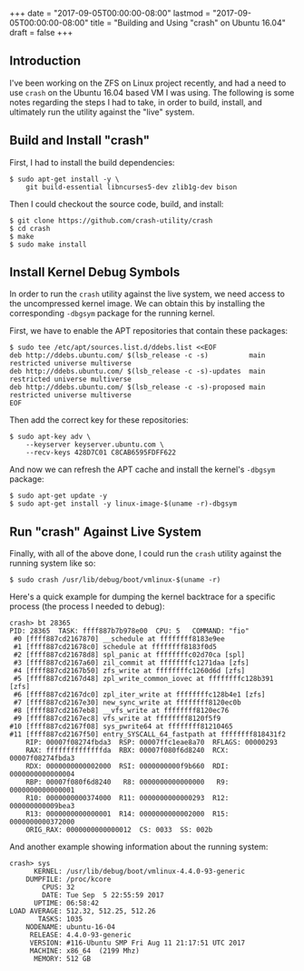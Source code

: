 +++
date = "2017-09-05T00:00:00-08:00"
lastmod = "2017-09-05T00:00:00-08:00"
title = "Building and Using \"crash\" on Ubuntu 16.04"
draft = false
+++

## Introduction

I've been working on the ZFS on Linux project recently, and had a need
to use `crash` on the Ubuntu 16.04 based VM I was using. The following
is some notes regarding the steps I had to take, in order to build,
install, and ultimately run the utility against the "live" system.

## Build and Install "crash"

First, I had to install the build dependencies:

    $ sudo apt-get install -y \
        git build-essential libncurses5-dev zlib1g-dev bison

Then I could checkout the source code, build, and install:

    $ git clone https://github.com/crash-utility/crash
    $ cd crash
    $ make
    $ sudo make install

## Install Kernel Debug Symbols

In order to run the `crash` utility against the live system, we need
access to the uncompressed kernel image. We can obtain this by
installing the corresponding `-dbgsym` package for the running kernel.

First, we have to enable the APT repositories that contain these
packages:

    $ sudo tee /etc/apt/sources.list.d/ddebs.list <<EOF
    deb http://ddebs.ubuntu.com/ $(lsb_release -c -s)          main restricted universe multiverse
    deb http://ddebs.ubuntu.com/ $(lsb_release -c -s)-updates  main restricted universe multiverse
    deb http://ddebs.ubuntu.com/ $(lsb_release -c -s)-proposed main restricted universe multiverse
    EOF


Then add the correct key for these repositories:

    $ sudo apt-key adv \
        --keyserver keyserver.ubuntu.com \
        --recv-keys 428D7C01 C8CAB6595FDFF622

And now we can refresh the APT cache and install the kernel's `-dbgsym`
package:

    $ sudo apt-get update -y
    $ sudo apt-get install -y linux-image-$(uname -r)-dbgsym

## Run "crash" Against Live System

Finally, with all of the above done, I could run the `crash` utility
against the running system like so:

    $ sudo crash /usr/lib/debug/boot/vmlinux-$(uname -r)

Here's a quick example for dumping the kernel backtrace for a specific
process (the process I needed to debug):

    crash> bt 28365
    PID: 28365  TASK: ffff887b7b978e00  CPU: 5   COMMAND: "fio"
     #0 [ffff887cd2167870] __schedule at ffffffff8183e9ee
     #1 [ffff887cd21678c0] schedule at ffffffff8183f0d5
     #2 [ffff887cd21678d8] spl_panic at ffffffffc02d70ca [spl]
     #3 [ffff887cd2167a60] zil_commit at ffffffffc1271daa [zfs]
     #4 [ffff887cd2167b50] zfs_write at ffffffffc1260d6d [zfs]
     #5 [ffff887cd2167d48] zpl_write_common_iovec at ffffffffc128b391 [zfs]
     #6 [ffff887cd2167dc0] zpl_iter_write at ffffffffc128b4e1 [zfs]
     #7 [ffff887cd2167e30] new_sync_write at ffffffff8120ec0b
     #8 [ffff887cd2167eb8] __vfs_write at ffffffff8120ec76
     #9 [ffff887cd2167ec8] vfs_write at ffffffff8120f5f9
    #10 [ffff887cd2167f08] sys_pwrite64 at ffffffff81210465
    #11 [ffff887cd2167f50] entry_SYSCALL_64_fastpath at ffffffff818431f2
        RIP: 00007f08274fbda3  RSP: 00007ffc1eae8a70  RFLAGS: 00000293
        RAX: ffffffffffffffda  RBX: 00007f080f6d8240  RCX: 00007f08274fbda3
        RDX: 0000000000002000  RSI: 0000000000f9b660  RDI: 0000000000000004
        RBP: 00007f080f6d8240   R8: 0000000000000000   R9: 0000000000000001
        R10: 0000000000374000  R11: 0000000000000293  R12: 000000000009bea3
        R13: 0000000000000001  R14: 0000000000002000  R15: 0000000000372000
        ORIG_RAX: 0000000000000012  CS: 0033  SS: 002b

And another example showing information about the running system:

    crash> sys
          KERNEL: /usr/lib/debug/boot/vmlinux-4.4.0-93-generic
        DUMPFILE: /proc/kcore
            CPUS: 32
            DATE: Tue Sep  5 22:55:59 2017
          UPTIME: 06:58:42
    LOAD AVERAGE: 512.32, 512.25, 512.26
           TASKS: 1035
        NODENAME: ubuntu-16-04
         RELEASE: 4.4.0-93-generic
         VERSION: #116-Ubuntu SMP Fri Aug 11 21:17:51 UTC 2017
         MACHINE: x86_64  (2199 Mhz)
          MEMORY: 512 GB
